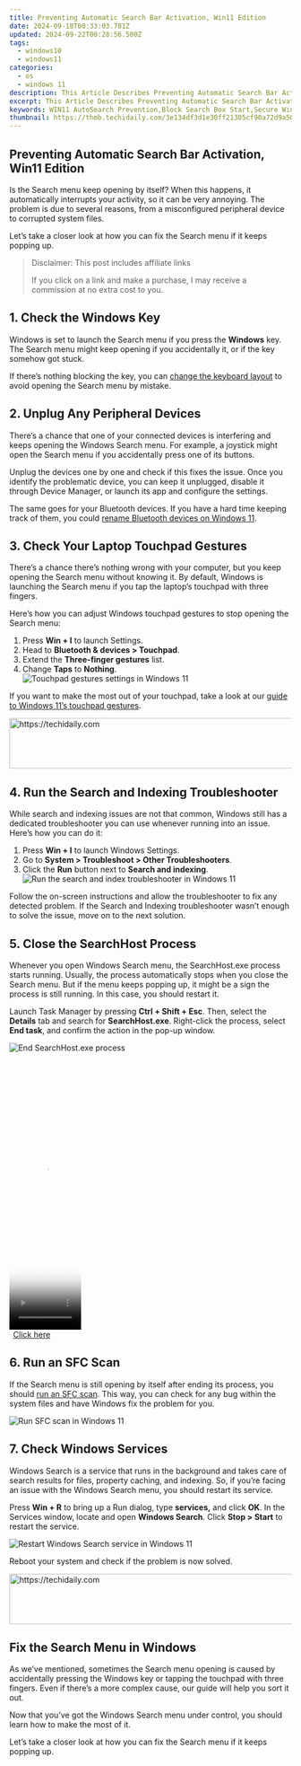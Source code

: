 ```yaml
---
title: Preventing Automatic Search Bar Activation, Win11 Edition
date: 2024-09-18T00:33:03.781Z
updated: 2024-09-22T00:28:56.500Z
tags:
  - windows10
  - windows11
categories:
  - os
  - windows 11
description: This Article Describes Preventing Automatic Search Bar Activation, Win11 Edition
excerpt: This Article Describes Preventing Automatic Search Bar Activation, Win11 Edition
keywords: WIN11 AutoSearch Prevention,Block Search Box Start,Secure Windows Search,Stop Autosave/Save in Win11,Avoid AutoSearch Win11,Prevent Save Button Activation,Protect Win11 Default Settings
thumbnail: https://thmb.techidaily.com/3e134df3d1e30ff21305cf90a72d9a508b70a320e15fdc18733cb673b02e8a47.jpg
---
```


## Preventing Automatic Search Bar Activation, Win11 Edition

 Is the Search menu keep opening by itself? When this happens, it automatically interrupts your activity, so it can be very annoying. The problem is due to several reasons, from a misconfigured peripheral device to corrupted system files.

 Let’s take a closer look at how you can fix the Search menu if it keeps popping up.

>  Disclaimer: This post includes affiliate links
>
>  If you click on a link and make a purchase, I may receive a commission at no extra cost to you.
>

## 1\. Check the Windows Key

 Windows is set to launch the Search menu if you press the **Windows** key. The Search menu might keep opening if you accidentally it, or if the key somehow got stuck.

 If there’s nothing blocking the key, you can [change the keyboard layout](https://www.makeuseof.com/windows-11-add-change-keyboard-layouts/) to avoid opening the Search menu by mistake.

## 2\. Unplug Any Peripheral Devices

 There’s a chance that one of your connected devices is interfering and keeps opening the Windows Search menu. For example, a joystick might open the Search menu if you accidentally press one of its buttons.

 Unplug the devices one by one and check if this fixes the issue. Once you identify the problematic device, you can keep it unplugged, disable it through Device Manager, or launch its app and configure the settings.

 The same goes for your Bluetooth devices. If you have a hard time keeping track of them, you could [rename Bluetooth devices on Windows 11](https://www.makeuseof.com/windows-11-rename-bluetooth-devices/).

## 3\. Check Your Laptop Touchpad Gestures

 There’s a chance there’s nothing wrong with your computer, but you keep opening the Search menu without knowing it. By default, Windows is launching the Search menu if you tap the laptop’s touchpad with three fingers.

 Here’s how you can adjust Windows touchpad gestures to stop opening the Search menu:

1. Press **Win + I** to launch Settings.
2. Head to **Bluetooth & devices > Touchpad**.
3. Extend the **Three-finger gestures** list.
4. Change **Taps** to **Nothing**.  
![Touchpad gestures settings in Windows 11](https://static1.makeuseofimages.com/wordpress/wp-content/uploads/2023/05/touchpad-gestures-1.jpg)

 If you want to make the most out of your touchpad, take a look at our [guide to Windows 11’s touchpad gestures](https://www.makeuseof.com/windows-11-touchpad-gesture-guide/).

<!-- affiliate ads begin -->
<a href="https://ephamedtechinc.pxf.io/c/5597632/2137226/26400" target="_top" id="2137226">
  <img src="//a.impactradius-go.com/display-ad/26400-2137226" border="0" alt="https://techidaily.com" width="728" height="90"/>
</a>
<img height="0" width="0" src="https://ephamedtechinc.pxf.io/i/5597632/2137226/26400" style="position:absolute;visibility:hidden;" border="0" />
<!-- affiliate ads end -->

## 4\. Run the Search and Indexing Troubleshooter

 While search and indexing issues are not that common, Windows still has a dedicated troubleshooter you can use whenever running into an issue. Here’s how you can do it:

1. Press **Win + I** to launch Windows Settings.
2. Go to **System > Troubleshoot > Other Troubleshooters**.
3. Click the **Run** button next to **Search and indexing**.  
![Run the search and index troubleshooter in Windows 11](https://static1.makeuseofimages.com/wordpress/wp-content/uploads/2023/05/search-troubleshooter-1.jpg)

 Follow the on-screen instructions and allow the troubleshooter to fix any detected problem. If the Search and Indexing troubleshooter wasn’t enough to solve the issue, move on to the next solution.

## 5\. Close the SearchHost Process

 Whenever you open Windows Search menu, the SearchHost.exe process starts running. Usually, the process automatically stops when you close the Search menu. But if the menu keeps popping up, it might be a sign the process is still running. In this case, you should restart it.

 Launch Task Manager by pressing **Ctrl + Shift + Esc**. Then, select the **Details** tab and search for **SearchHost.exe**. Right-click the process, select **End task**, and confirm the action in the pop-up window.

![End SearchHost.exe process](https://static1.makeuseofimages.com/wordpress/wp-content/uploads/2023/05/end-process-1.jpg)

<!-- affiliate ads begin -->
<span id="1977006">
					<video width="128" height="480" style="cursor:pointer"
           poster="//a.impactradius-go.com/display-clicktoplayimage/1977006.png"
           onclick="if(!this.playClicked){this.play();this.setAttribute('controls',true);this.playClicked=true;}">
	   <source src="//a.impactradius-go.com/display-ad/22993-1977006">
	   <img src="//a.impactradius-go.com/display-clicktoplayimage/1977006.png" style="border: none; height: 100%; width: 100%; object-fit: contain">
	</video>
	<div style="width:80px;text-align:center"><a href="javascript:window.open(decodeURIComponent('https%3A%2F%2Fhomestyler.sjv.io%2Fc%2F5597632%2F1977006%2F22993'), '_blank');void(0);">Click here</a></div>
</span>
<img height="0" width="0" src="https://imp.pxf.io/i/5597632/1977006/22993" style="position:absolute;visibility:hidden;" border="0" />
<!-- affiliate ads end -->

## 6\. Run an SFC Scan

 If the Search menu is still opening by itself after ending its process, you should [run an SFC scan](https://www.makeuseof.com/system-file-checker-sfc-windows/). This way, you can check for any bug within the system files and have Windows fix the problem for you.

![Run SFC scan in Windows 11](https://static1.makeuseofimages.com/wordpress/wp-content/uploads/2023/03/sfc-scan-1-1.jpg)

## 7\. Check Windows Services

 Windows Search is a service that runs in the background and takes care of search results for files, property caching, and indexing. So, if you’re facing an issue with the Windows Search menu, you should restart its service.

 Press **Win + R** to bring up a Run dialog, type **services,** and click **OK**. In the Services window, locate and open **Windows Search**. Click **Stop > Start** to restart the service.

![Restart Windows Search service in Windows 11](https://static1.makeuseofimages.com/wordpress/wp-content/uploads/2023/05/restart-search-service-1.jpg)

 Reboot your system and check if the problem is now solved.

<!-- affiliate ads begin -->
<a href="https://ursime.pxf.io/c/5597632/2136545/16384" target="_top" id="2136545">
  <img src="//a.impactradius-go.com/display-ad/16384-2136545" border="0" alt="https://techidaily.com" width="728" height="90"/>
</a>
<img height="0" width="0" src="https://ursime.pxf.io/i/5597632/2136545/16384" style="position:absolute;visibility:hidden;" border="0" />
<!-- affiliate ads end -->

## Fix the Search Menu in Windows

 As we’ve mentioned, sometimes the Search menu opening is caused by accidentally pressing the Windows key or tapping the touchpad with three fingers. Even if there’s a more complex cause, our guide will help you sort it out.

 Now that you’ve got the Windows Search menu under control, you should learn how to make the most of it.

 Let’s take a closer look at how you can fix the Search menu if it keeps popping up.

<ins class="adsbygoogle"
      style="display:block"
      data-ad-client="ca-pub-7571918770474297"
      data-ad-slot="8358498916"
      data-ad-format="auto"
      data-full-width-responsive="true"></ins>
    



